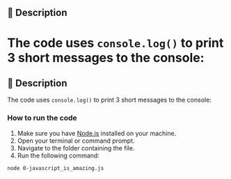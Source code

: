


## 📄 Description

The code uses `console.log()` to print 3 short messages to the console:
=======

## 📄 Description

The code uses `console.log()` to print 3 short messages to the console:


### How to run the code 

1. Make sure you have [Node.js](https://nodejs.org/) installed on your machine.
2. Open your terminal or command prompt.
3. Navigate to the folder containing the file.
4. Run the following command:

```bash
node 0-javascript_is_amazing.js
